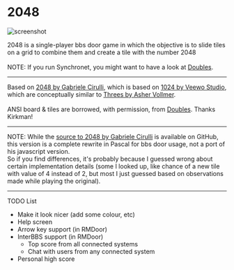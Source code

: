2048
====

![screenshot](https://raw.githubusercontent.com/rickparrish/2048/master/Screenshot.png)

2048 is a single-player bbs door game in which the objective is to slide tiles on a grid to combine them and create a 
tile with the number 2048<br />
<br />
NOTE: If you run Synchronet, you might want to have a look at <a href="https://github.com/Kirkman/Doubles">Doubles</a>.

<hr />

Based on <a href="http://gabrielecirulli.github.io/2048/">2048 by Gabriele Cirulli</a>, 
which is based on <a href="https://itunes.apple.com/us/app/1024!/id823499224">1024 by Veewo Studio</a>, 
which are conceptually similar to <a href="http://asherv.com/threes/">Threes by Asher Vollmer</a>.<br />
<br />
ANSI board & tiles are borrowed, with permission, from <a href="https://github.com/Kirkman/Doubles">Doubles</a>.  Thanks Kirkman!

<hr />

NOTE: While the <a href="https://github.com/gabrielecirulli/2048">source to 2048 by Gabriele Cirulli</a> is available 
on GitHub, this version is a complete rewrite in Pascal for bbs door usage, not a port of his javascript version.  
So if you find differences, it's probably because I guessed wrong about certain implementation details (some I looked up, 
like chance of a new tile with value of 4 instead of 2, but most I just guessed based on observations made while playing 
the original).

<hr />

TODO List<br />

- Make it look nicer (add some colour, etc)
- Help screen
- Arrow key support (in RMDoor)
- InterBBS support (in RMDoor)
  - Top score from all connected systems
  - Chat with users from any connected system
- Personal high score